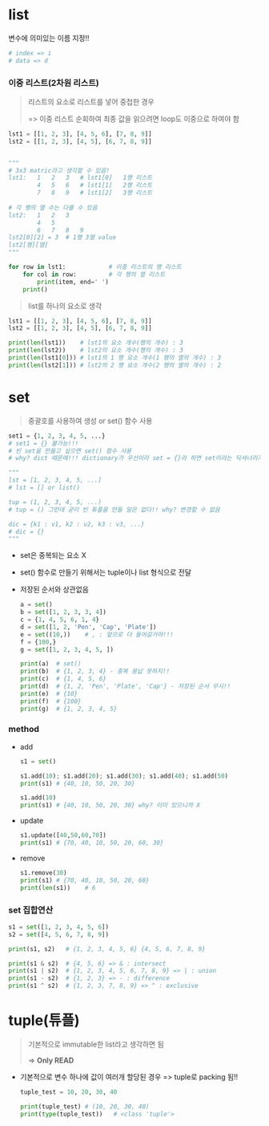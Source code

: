# list

변수에 의미있는 이름 지정!!

```python
# index => i
# data => d
```

### 이중 리스트(2차원 리스트)

> 리스트의 요소로 리스트를 넣어 중첩한 경우
>
> => 이중 리스트 순회하여 최종 값을 읽으려면 loop도 이중으로 하여야 함

```python
lst1 = [[1, 2, 3], [4, 5, 6], [7, 8, 9]]
lst2 = [[1, 2, 3], [4, 5], [6, 7, 8, 9]]


"""
# 3x3 matric라고 생각할 수 있음!
lst1:	1	2	3	# lst1[0]	1행 리스트
		4	5	6	# lst1[1]	2행 리스트
		7	8	9	# lst1[2]	3행 리스트
		
# 각 행의 열 수는 다를 수 있음
lst2:	1	2	3
		4	5
		6	7	8	9
lst2[0][2] = 3 	# 1행 3열 value
lst2[행][열]
"""

for row in lst1:			# 이중 리스트의 행 리스트
    for col in row:			# 각 행의 열 리스트
        print(item, end=' ')
    print()
```

> list를 하나의 요소로 생각

```python
lst1 = [[1, 2, 3], [4, 5, 6], [7, 8, 9]]
lst2 = [[1, 2, 3], [4, 5], [6, 7, 8, 9]]

print(len(lst1))	# lst1의 요소 개수(행의 개수) : 3
print(len(lst2))	# lst2의 요소 개수(행의 개수) : 3
print(len(lst1[0]))	# lst1의 1 행 요소 개수(1 행의 열의 개수) : 3
print(len(lst2[1]))	# lst2의 2 행 요소 개수(2 행의 열의 개수) : 2
```



# set

> 중괄호를 사용하여 생성 or set() 함수 사용

```python
set1 = {1, 2, 3, 4, 5, ...}
# set1 = {} 불가능!!!
# 빈 set을 만들고 싶으면 set() 함수 사용
# why? dict 때문에!!! dictionary가 우선이라 set = {}라 하면 set이라는 딕셔너리가 만들어지는 것 

"""
lst = [1, 2, 3, 4, 5, ...]
# lst = [] or list()

tup = (1, 2, 3, 4, 5, ...)
# tup = () 그런데 굳이 빈 튜플을 만들 일은 없다!! why? 변경할 수 없음

dic = {k1 : v1, k2 : v2, k3 : v3, ...}
# dic = {}
"""
```

* set은 중복되는 요소 X

* set() 함수로 만들기 위해서는 tuple이나 list 형식으로 전달

* 저장된 순서와 상관없음

  ```python
  a = set()
  b = set([1, 2, 3, 3, 4])
  c = {1, 4, 5, 6, 1, 4}
  d = set([1, 2, 'Pen', 'Cap', 'Plate'])
  e = set((10,))	# , : 앞으로 더 들어갈거야!!!
  f = {100,}
  g = set([1, 2, 3, 4, 5, ])
  
  print(a)	# set()
  print(b)	# {1, 2, 3, 4} - 중복 용납 못하지!!
  print(c)	# {1, 4, 5, 6}
  print(d)	# {1, 2, 'Pen', 'Plate', 'Cap'} - 저장된 순서 무시!!
  print(e)	# {10}
  print(f)	# {100}
  print(g)	# {1, 2, 3, 4, 5}
  ```

### method

* add

  ```python
  s1 = set()
  
  s1.add(10); s1.add(20); s1.add(30); s1.add(40); s1.add(50)
  print(s1)	# {40, 10, 50, 20, 30}
  
  s1.add(10)
  print(s1)	# {40, 10, 50, 20, 30} why? 이미 있으니까 X
  ```

* update

  ```python
  s1.update([40,50,60,70])
  print(s1)	# {70, 40, 10, 50, 20, 60, 30}
  ```

* remove

  ```python
  s1.remove(30)
  print(s1)	# {70, 40, 10, 50, 20, 60}
  print(len(s1))	# 6
  ```

### set 집합연산

```python
s1 = set([1, 2, 3, 4, 5, 6])
s2 = set([4, 5, 6, 7, 8, 9])

print(s1, s2)	# {1, 2, 3, 4, 5, 6} {4, 5, 6, 7, 8, 9}

print(s1 & s2)	# {4, 5, 6} => & : intersect
print(s1 | s2)	# {1, 2, 3, 4, 5, 6, 7, 8, 9} => | : union
print(s1 - s2)	# {1, 2, 3} => - : difference
print(s1 ^ s2)	# {1, 2, 3, 7, 8, 9} => ^ : exclusive
```

# tuple(튜플)

> 기본적으로 immutable한 list라고 생각하면 됨
>
> => **Only READ**

* 기본적으로 변수 하나에 값이 여러개 할당된 경우 => tuple로 packing 됨!!

  ```python
  tuple_test = 10, 20, 30, 40
  
  print(tuple_test)	# (10, 20, 30, 40)
  print(type(tuple_test))	# <class 'tuple'>
  ```


